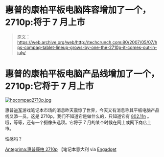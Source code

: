 # 惠普的康柏平板电脑阵容增加了一个，2710p:将于 7 月上市

> 原文：<https://web.archive.org/web/http://techcrunch.com:80/2007/05/07/hps-compaq-tablet-lineup-grows-by-one-the-2710p-it-comes-out-in-july/>

# 惠普的康柏平板电脑产品线增加了一个，2710p:它将于 7 月上市

[![hpcompaq2710p.jpg](img/769de579f6089d3ffbedca797ee2b9ad.png)](https://web.archive.org/web/20130628192154/http://old.crunchgear.com/wp-content/uploads/hpcompaq2710p.jpg "hpcompaq2710p.jpg")

惠普[进军](https://web.archive.org/web/20130628192154/http://crunchgear.com/2007/05/06/hp-enters-gaming-notebook-market/)游戏笔记本市场的消息昨天震惊了世界，今天又有消息称其平板电脑产品线又添一员。这是 2710p，我们不知道它是做什么的，只知道它有 [802.11n](https://web.archive.org/web/20130628192154/http://crunchgear.com/2007/03/14/draft-n-now-final-n-nerd-democracy-works/) 。哦，等等，还有一个摄像头选项。它将于 7 月的某个时候在网上或网下商店上市。

性感吗？

[Anteprima:惠普康柏 2710p](https://web.archive.org/web/20130628192154/http://notebookitalia.it/anteprima-hp-compaq-2710p-tablet-convertibile-con-eleganza.html) 【笔记本意大利 via [Engadget](https://web.archive.org/web/20130628192154/http://www.engadget.com/2007/05/07/hp-compaq-2710p-tablet-pc-coming-in-july/)